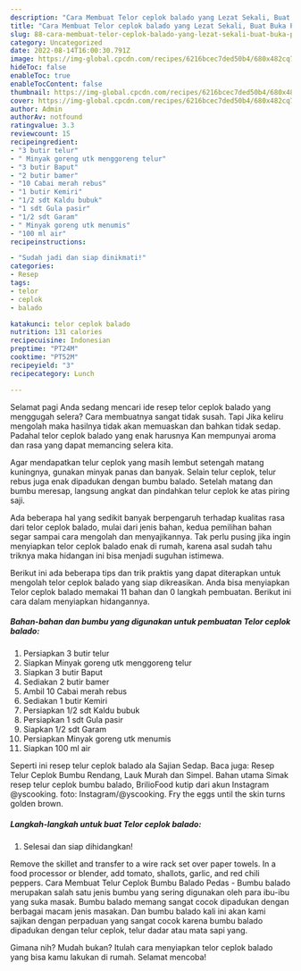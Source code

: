 ```yaml
---
description: "Cara Membuat Telor ceplok balado yang Lezat Sekali, Buat Buka Puasa Menggugah Selera"
title: "Cara Membuat Telor ceplok balado yang Lezat Sekali, Buat Buka Puasa Menggugah Selera"
slug: 88-cara-membuat-telor-ceplok-balado-yang-lezat-sekali-buat-buka-puasa-menggugah-selera
category: Uncategorized
date: 2022-08-14T16:00:30.791Z
image: https://img-global.cpcdn.com/recipes/6216bcec7ded50b4/680x482cq70/telor-ceplok-balado-foto-resep-utama.jpg
hideToc: false
enableToc: true
enableTocContent: false
thumbnail: https://img-global.cpcdn.com/recipes/6216bcec7ded50b4/680x482cq70/telor-ceplok-balado-foto-resep-utama.jpg
cover: https://img-global.cpcdn.com/recipes/6216bcec7ded50b4/680x482cq70/telor-ceplok-balado-foto-resep-utama.jpg
author: Admin
authorAv: notfound
ratingvalue: 3.3
reviewcount: 15
recipeingredient:
- "3 butir telur"
- " Minyak goreng utk menggoreng telur"
- "3 butir Baput"
- "2 butir bamer"
- "10 Cabai merah rebus"
- "1 butir Kemiri"
- "1/2 sdt Kaldu bubuk"
- "1 sdt Gula pasir"
- "1/2 sdt Garam"
- " Minyak goreng utk menumis"
- "100 ml air"
recipeinstructions:

- "Sudah jadi dan siap dinikmati!"
categories:
- Resep
tags:
- telor
- ceplok
- balado

katakunci: telor ceplok balado 
nutrition: 131 calories
recipecuisine: Indonesian
preptime: "PT24M"
cooktime: "PT52M"
recipeyield: "3"
recipecategory: Lunch

---
```



Selamat pagi Anda sedang mencari ide resep telor ceplok balado yang menggugah selera? Cara membuatnya sangat tidak susah. Tapi Jika keliru mengolah maka hasilnya tidak akan memuaskan dan bahkan tidak sedap. Padahal telor ceplok balado yang enak harusnya Kan mempunyai aroma dan rasa yang dapat memancing selera kita.


Agar mendapatkan telur ceplok yang masih lembut setengah matang kuningnya, gunakan minyak panas dan banyak. Selain telur ceplok, telur rebus juga enak dipadukan dengan bumbu balado. Setelah matang dan bumbu meresap, langsung angkat dan pindahkan telur ceplok ke atas piring saji.

Ada beberapa hal yang sedikit banyak berpengaruh terhadap kualitas rasa dari telor ceplok balado, mulai dari jenis bahan, kedua pemilihan bahan segar sampai cara mengolah dan menyajikannya. Tak perlu pusing jika ingin menyiapkan telor ceplok balado enak di rumah, karena asal sudah tahu triknya maka hidangan ini bisa menjadi suguhan istimewa.


Berikut ini ada beberapa tips dan trik praktis yang dapat diterapkan untuk mengolah telor ceplok balado yang siap dikreasikan. Anda bisa menyiapkan Telor ceplok balado memakai 11 bahan dan 0 langkah pembuatan. Berikut ini cara dalam menyiapkan hidangannya.

<!--inarticleads1-->

##### Bahan-bahan dan bumbu yang digunakan untuk pembuatan Telor ceplok balado:

1. Persiapkan 3 butir telur
1. Siapkan  Minyak goreng utk menggoreng telur
1. Siapkan 3 butir Baput
1. Sediakan 2 butir bamer
1. Ambil 10 Cabai merah rebus
1. Sediakan 1 butir Kemiri
1. Persiapkan 1/2 sdt Kaldu bubuk
1. Persiapkan 1 sdt Gula pasir
1. Siapkan 1/2 sdt Garam
1. Persiapkan  Minyak goreng utk menumis
1. Siapkan 100 ml air


Seperti ini resep telur ceplok balado ala Sajian Sedap. Baca juga: Resep Telur Ceplok Bumbu Rendang, Lauk Murah dan Simpel. Bahan utama Simak resep telur ceplok bumbu balado, BrilioFood kutip dari akun Instagram @yscooking. foto: Instagram/@yscooking. Fry the eggs until the skin turns golden brown. 

<!--inarticleads2-->

##### Langkah-langkah untuk buat Telor ceplok balado:


1. Selesai dan siap dihidangkan!

Remove the skillet and transfer to a wire rack set over paper towels. In a food processor or blender, add tomato, shallots, garlic, and red chili peppers. Cara Membuat Telur Ceplok Bumbu Balado Pedas - Bumbu balado merupakan salah satu jenis bumbu yang sering digunakan oleh para ibu-ibu yang suka masak. Bumbu balado memang sangat cocok dipadukan dengan berbagai macam jenis masakan. Dan bumbu balado kali ini akan kami sajikan dengan perpaduan yang sangat cocok karena bumbu balado dipadukan dengan telur ceplok, telur dadar atau mata sapi yang. 

Gimana nih? Mudah bukan? Itulah cara menyiapkan telor ceplok balado yang bisa kamu lakukan di rumah. Selamat mencoba!
